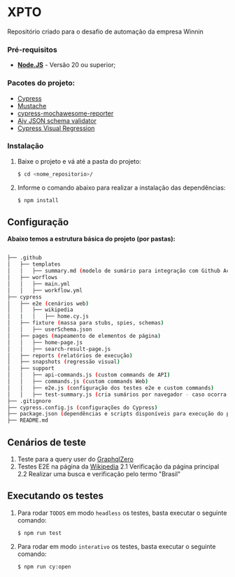 # XPTO

Repositório criado para o desafio de automação da empresa Winnin

### Pré-requisitos

- **[Node.JS](http://nodejs.org/download/)** - Versão 20 ou superior;

### Pacotes do projeto:

- [Cypress](https://www.cypress.io/)
- [Mustache](https://www.npmjs.com/package/mustache)
- [cypress-mochawesome-reporter](https://www.npmjs.com/package/cypress-mochawesome-reporter)
- [Ajv JSON schema validator](https://www.npmjs.com/package/ajv)
- [Cypress Visual Regression](https://www.npmjs.com/package/cypress-visual-regression)

### Instalação

1. Baixe o projeto e vá até a pasta do projeto:

   ```sh
   $ cd <nome_repositorio>/
   ```

2. Informe o comando abaixo para realizar a instalação das dependências:

   ```sh
   $ npm install
   ```

## Configuração

**Abaixo temos a estrutura básica do projeto (por pastas):**

```bash

├── .github
│   ├── templates
│   │   ├── summary.md (modelo de sumário para integração com Github Actions)
│   ├── worflows
│   │   ├── main.yml
│   │   ├── workflow.yml
├── cypress
│   ├── e2e (cenários web)
│   │   ├── wikipedia
│   |   │   ├── home.cy.js
│   ├── fixture (massa para stubs, spies, schemas)
│   │   ├── userSchema.json
│   ├── pages (mapeamento de elementos de página)
│   │   ├── home-page.js
│   │   ├── search-result-page.js
│   ├── reports (relatórios de execução)
│   ├── snapshots (regressão visual)
│   ├── support
│   │   ├── api-commands.js (custom commands de API)
│   │   ├── commands.js (custom commands Web)
│   │   ├── e2e.js (configuração dos testes e2e e custom commands)
│   │   ├── test-summary.js (cria sumários por navegador - caso ocorra problemas no Github Actions)
├── .gitignore
├── cypress.config.js (configurações do Cypress)
├── package.json (dependências e scripts disponíveis para execução do projeto)
├── README.md
```

## Cenários de teste

1. Teste para a query user do [GraphqlZero](https://graphqlzero.almansi.me/#example-top)
2. Testes E2E na página da [Wikipedia](https://www.wikipedia.org/)
   2.1 Verificação da página principal
   2.2 Realizar uma busca e verificação pelo termo "Brasil"

## Executando os testes

1. Para rodar `TODOS` em modo `headless` os testes, basta executar o seguinte comando:

   ```sh
   $ npm run test
   ```

2. Para rodar em modo `interativo` os testes, basta executar o seguinte comando:

   ```sh
   $ npm run cy:open
   ```
